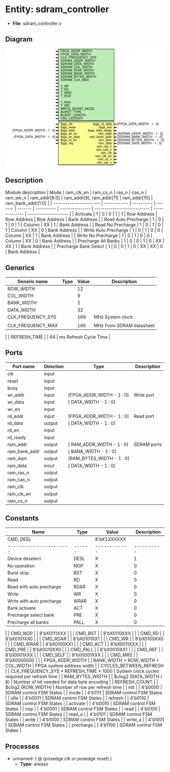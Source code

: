 # Entity: sdram_controller

- **File**: sdram_controller.v
## Diagram

![Diagram](sdram_controller.svg "Diagram")
## Description

 Module description
 | Mode | ram_clk_en | ram_cs_n | ras_n | cas_n | ram_we_n | ram_addr[8:0] | ram_addr[9], ram_addr[11] | ram_addr[10] | ram_bank_addr[1:0] |
 | ----------------------- | ------------ | ---------- | ------- | ------- | ---------- | --------------- | --------------------------- | -------------- | -------------------- |
 | Activate | 1 | 0 | 0 | 1 | 1 | Row Address | Row Address | Row Address | Bank Address |
 | Read Auto Precharge | 1 | 0 | 1 | 0 | 1 | Column | XX | 1 | Bank Address |
 | Read No Precharge | 1 | 0 | 1 | 0 | 1 | Column | XX | 0 | Bank Address |
 | Write Auto Precharge | 1 | 0 | 1 | 0 | 0 | Column | XX | 1 | Bank Address |
 | Write No Precharge | 1 | 0 | 1 | 0 | 0 | Column | XX | 0 | Bank Address |
 | Precharge All Banks | 1 | 0 | 0 | 1 | 0 | XX | XX | 1 | Bank Address |
 | Precharge Bank Select | 1 | 0 | 0 | 1 | 0 | XX | XX | 0 | Bank Address |

## Generics

| Generic name      | Type | Value | Description                 |
| ----------------- | ---- | ----- | --------------------------- |
| ROW_WIDTH         |      | 12    |                             |
| COL_WIDTH         |      | 9     |                             |
| BANK_WIDTH        |      | 2     |                             |
| DATA_WIDTH        |      | 32    |                             |
| CLK_FREQUENCY_SYS |      | 166   |  MHz System clock
          |
| CLK_FREQUENCY_MAX |      | 166   |  MHz From SDRAM datasheet
  |
| REFRESH_TIME      |      | 64    |  ms Refresh Cycle Time
     |
## Ports

| Port name     | Direction | Type                      | Description  |
| ------------- | --------- | ------------------------- | ------------ |
| clk           | input     |                           |              |
| reset         | input     |                           |              |
| busy          | input     |                           |              |
| wr_addr       | input     | [FPGA_ADDR_WIDTH - 1 : 0] |  Write port  |
| wr_data       | input     | [     DATA_WIDTH - 1 : 0] |              |
| wr_en         | input     |                           |              |
| rd_addr       | input     | [FPGA_ADDR_WIDTH - 1 : 0] |  Read port   |
| rd_data       | output    | [     DATA_WIDTH - 1 : 0] |              |
| rd_en         | input     |                           |              |
| rd_ready      | input     |                           |              |
| ram_addr      | output    | [ RAM_ADDR_WIDTH - 1 : 0] |  SDRAM ports |
| ram_bank_addr | output    | [     BANK_WIDTH - 1 : 0] |              |
| ram_dqm       | output    | [RAM_BYTES_WIDTH - 1 : 0] |              |
| ram_data      | inout     | [     DATA_WIDTH - 1 : 0] |              |
| ram_ras_n     | output    |                           |              |
| ram_cas_n     | output    |                           |              |
| ram_clk       | output    |                           |              |
| ram_clk_en    | output    |                           |              |
| ram_cs_n      | output    |                           |              |
## Constants

| Name                   | Type | Value                                   | Description                                                                                                                                                                                                                                                                                                                                                                                                                                                                                                                                                                                                                                                                                                                                                                                                                                                                                                                           |
| ---------------------- | ---- | --------------------------------------- | ------------------------------------------------------------------------------------------------------------------------------------------------------------------------------------------------------------------------------------------------------------------------------------------------------------------------------------------------------------------------------------------------------------------------------------------------------------------------------------------------------------------------------------------------------------------------------------------------------------------------------------------------------------------------------------------------------------------------------------------------------------------------------------------------------------------------------------------------------------------------------------------------------------------------------------- |
| CMD_DESL               |      | 8'bX1XXXXXX                             |  | Command | Code | ram_clk_en | ram_cs_n | ras_n | cas_n | ram_we_n | ram_bank_addr[1] | ram_bank_addr[0] | ram_addr[10] | 
  | ---------------------- | ------ | ------------ | ---------- | ------- | ------- | ---------- | ------------------ | ------------------ | -------------- | 
  | Device deselect  | DESL | X | 1 | X | X | X | X | X | X | 
  | No operation  | NOP | X | 0 | 1 | 1 | 1 | X | X | X | 
  | Burst stop  | BST | X | 0 | 1 | 1 | 0 | X | X | X | 
  | Read | RD | X | 0 | 1 | 0 | 1 | X | X | 0 | 
  | Read with auto precharge | RDAR | X | 0 | 1 | 0 | 1 | X | X | 1 | 
  | Write | WR | X | 0 | 1 | 0 | 0 | X | X | 0 | 
  | Write with auto precharge | WRAR | X | 0 | 1 | 0 | 0 | X | X | 1 | 
  | Bank activate  | ACT | X | 0 | 0 | 1 | 1 | X | X | X | 
  | Precharge select bank  | PRE | X | 0 | 0 | 1 | 0 | X | X | 0 | 
  | Precharge all banks  | PALL | X | 0 | 0 | 1 | 0 | X | X | 1 | 
  |
| CMD_NOP                |      | 8'bX0111XXX                             |                                                                                                                                                                                                                                                                                                                                                                                                                                                                                                                                                                                                                                                                                                                                                                                                                                                                                                                                       |
| CMD_BST                |      | 8'bX0110XXX                             |                                                                                                                                                                                                                                                                                                                                                                                                                                                                                                                                                                                                                                                                                                                                                                                                                                                                                                                                       |
| CMD_RD                 |      | 8'bX0101XX0                             |                                                                                                                                                                                                                                                                                                                                                                                                                                                                                                                                                                                                                                                                                                                                                                                                                                                                                                                                       |
| CMD_RDAR               |      | 8'bX0101XX1                             |                                                                                                                                                                                                                                                                                                                                                                                                                                                                                                                                                                                                                                                                                                                                                                                                                                                                                                                                       |
| CMD_WR                 |      | 8'bX0100XX0                             |                                                                                                                                                                                                                                                                                                                                                                                                                                                                                                                                                                                                                                                                                                                                                                                                                                                                                                                                       |
| CMD_WRAR               |      | 8'bX0100XX1                             |                                                                                                                                                                                                                                                                                                                                                                                                                                                                                                                                                                                                                                                                                                                                                                                                                                                                                                                                       |
| CMD_ACT                |      | 8'bX0011XXX                             |                                                                                                                                                                                                                                                                                                                                                                                                                                                                                                                                                                                                                                                                                                                                                                                                                                                                                                                                       |
| CMD_PRE                |      | 8'bX0010XX0                             |                                                                                                                                                                                                                                                                                                                                                                                                                                                                                                                                                                                                                                                                                                                                                                                                                                                                                                                                       |
| CMD_PALL               |      | 8'bX0010XX1                             |                                                                                                                                                                                                                                                                                                                                                                                                                                                                                                                                                                                                                                                                                                                                                                                                                                                                                                                                       |
| CMD_REF                |      | 8'b10001XXX                             |                                                                                                                                                                                                                                                                                                                                                                                                                                                                                                                                                                                                                                                                                                                                                                                                                                                                                                                                       |
| CMD_SELF               |      | 8'b00001XXX                             |                                                                                                                                                                                                                                                                                                                                                                                                                                                                                                                                                                                                                                                                                                                                                                                                                                                                                                                                       |
| CMD_MRS                |      | 8'bX0000000                             |                                                                                                                                                                                                                                                                                                                                                                                                                                                                                                                                                                                                                                                                                                                                                                                                                                                                                                                                       |
| FPGA_ADDR_WIDTH        |      | BANK_WIDTH + ROW_WIDTH + COL_WIDTH      |  FPGA system address width
                                                                                                                                                                                                                                                                                                                                                                                                                                                                                                                                                                                                                                                                                                                                                                                                                                                                                                           |
| CYCLES_BETWEEN_REFRESH |      | CLK_FREQUENCY_SYS * REFRESH_TIME * 1000 |  System clock cycles required per refresh time
                                                                                                                                                                                                                                                                                                                                                                                                                                                                                                                                                                                                                                                                                                                                                                                                                                                                                       |
| RAM_BYTES_WIDTH        |      | $clog2 (DATA_WIDTH / 8)                 |  Number of bit needed for data byte encoding
                                                                                                                                                                                                                                                                                                                                                                                                                                                                                                                                                                                                                                                                                                                                                                                                                                                                                         |
| REFRESH_COUNT          |      | $clog2 (ROW_WIDTH)                      |  Number of row per refresh time
                                                                                                                                                                                                                                                                                                                                                                                                                                                                                                                                                                                                                                                                                                                                                                                                                                                                                                      |
| init                   |      | 4'b0000                                 |  SDRAM control FSM
  States 
                                                                                                                                                                                                                                                                                                                                                                                                                                                                                                                                                                                                                                                                                                                                                                                                                                                                                                         |
| mode                   |      | 4'b1111                                 |  SDRAM control FSM
  States 
                                                                                                                                                                                                                                                                                                                                                                                                                                                                                                                                                                                                                                                                                                                                                                                                                                                                                                         |
| idle                   |      | 4'b0011                                 |  SDRAM control FSM
  States 
                                                                                                                                                                                                                                                                                                                                                                                                                                                                                                                                                                                                                                                                                                                                                                                                                                                                                                         |
| refresh                |      | 4'b0110                                 |  SDRAM control FSM
  States 
                                                                                                                                                                                                                                                                                                                                                                                                                                                                                                                                                                                                                                                                                                                                                                                                                                                                                                         |
| activate               |      | 4'b0010                                 |  SDRAM control FSM
  States 
                                                                                                                                                                                                                                                                                                                                                                                                                                                                                                                                                                                                                                                                                                                                                                                                                                                                                                         |
| nop                    |      | 4'b0001                                 |  SDRAM control FSM
  States 
                                                                                                                                                                                                                                                                                                                                                                                                                                                                                                                                                                                                                                                                                                                                                                                                                                                                                                         |
| read                   |      | 4'b0100                                 |  SDRAM control FSM
  States 
                                                                                                                                                                                                                                                                                                                                                                                                                                                                                                                                                                                                                                                                                                                                                                                                                                                                                                         |
| read_a                 |      | 4'b0101                                 |  SDRAM control FSM
  States 
                                                                                                                                                                                                                                                                                                                                                                                                                                                                                                                                                                                                                                                                                                                                                                                                                                                                                                         |
| write                  |      | 4'b1000                                 |  SDRAM control FSM
  States 
                                                                                                                                                                                                                                                                                                                                                                                                                                                                                                                                                                                                                                                                                                                                                                                                                                                                                                         |
| write_a                |      | 4'b1001                                 |  SDRAM control FSM
  States 
                                                                                                                                                                                                                                                                                                                                                                                                                                                                                                                                                                                                                                                                                                                                                                                                                                                                                                         |
| precharge              |      | 4'b1100                                 |  SDRAM control FSM
  States 
                                                                                                                                                                                                                                                                                                                                                                                                                                                                                                                                                                                                                                                                                                                                                                                                                                                                                                         |
## Processes
- unnamed: ( @ (posedge clk or posedge reset) )
  - **Type:** always
